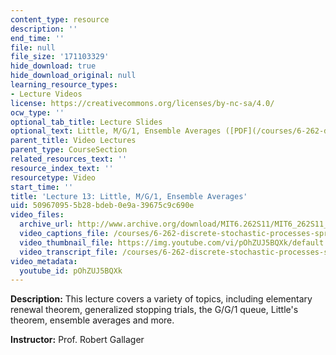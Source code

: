 ```yaml
---
content_type: resource
description: ''
end_time: ''
file: null
file_size: '171103329'
hide_download: true
hide_download_original: null
learning_resource_types:
- Lecture Videos
license: https://creativecommons.org/licenses/by-nc-sa/4.0/
ocw_type: ''
optional_tab_title: Lecture Slides
optional_text: Little, M/G/1, Ensemble Averages ([PDF](/courses/6-262-discrete-stochastic-processes-spring-2011/resources/mit6_262s11_lec13))
parent_title: Video Lectures
parent_type: CourseSection
related_resources_text: ''
resource_index_text: ''
resourcetype: Video
start_time: ''
title: 'Lecture 13: Little, M/G/1, Ensemble Averages'
uid: 50967095-5b28-bdeb-0e9a-39675c9c690e
video_files:
  archive_url: http://www.archive.org/download/MIT6.262S11/MIT6_262S11_lec13_300k.mp4
  video_captions_file: /courses/6-262-discrete-stochastic-processes-spring-2011/d7af29f60a0652bfbfc9dc8f09ec3c69_pOhZUJ5BQXk.vtt
  video_thumbnail_file: https://img.youtube.com/vi/pOhZUJ5BQXk/default.jpg
  video_transcript_file: /courses/6-262-discrete-stochastic-processes-spring-2011/a7bf41d8764f2d0fd7fc0810f823ec2c_pOhZUJ5BQXk.pdf
video_metadata:
  youtube_id: pOhZUJ5BQXk
---
```


**Description:** This lecture covers a variety of topics, including elementary renewal theorem, generalized stopping trials, the G/G/1 queue, Little's theorem, ensemble averages and more.

**Instructor:** Prof. Robert Gallager

